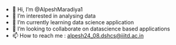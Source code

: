 - 👋 Hi, I’m @AlpeshMaradiya1
- 👀 I’m interested in analysing data 
- 🌱 I’m currently learning data science application
- 💞️ I’m looking to collaborate on datascience based applications
- 📫 How to reach me : alpesh24_08.dshcs@iiitd.ac.in

<!---
AlpeshMaradiya1/AlpeshMaradiya1 is a ✨ special ✨ repository because its `README.md` (this file) appears on your GitHub profile.
You can click the Preview link to take a look at your changes.
--->
